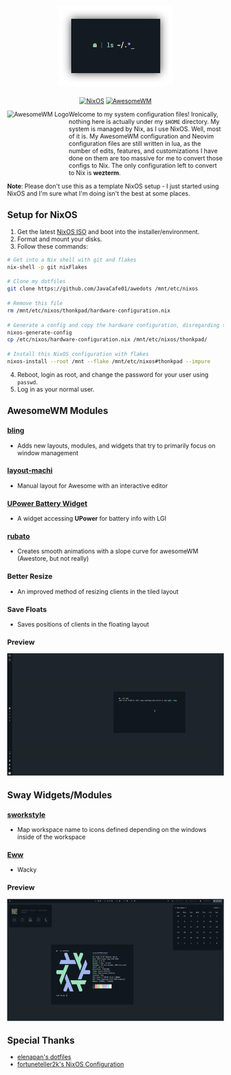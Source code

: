 <div align=center>

# <img src="assets/home.png" />

[![NixOS](https://img.shields.io/badge/NixOS-21.11-informational.svg?logo=nixos)](https://github.com/nixos/nixpkgs) [![AwesomeWM](https://img.shields.io/badge/AwesomeWM-git-blue.svg?logo=lua)](https://github.com/awesomeWM/awesome)

</div>

<a href="https://awesomewm.org/"><img alt="AwesomeWM Logo" height="160" align = "left" src="https://upload.wikimedia.org/wikipedia/commons/0/07/Awesome_logo.svg"></a>

Welcome to my system configuration files! Ironically, nothing here is actually under my `$HOME` directory. My system is managed by Nix, as I use NixOS. Well, most of it is. My AwesomeWM configuration and Neovim configuration files are still written in lua, as the number of edits, features, and customizations I have done on them are too massive for me to convert those configs to Nix. The only configuration left to convert to Nix is **wezterm**.

**Note**: Please don't use this as a template NixOS setup - I just started using NixOS and I'm sure what I'm doing isn't the best at some places.


## Setup for NixOS
1. Get the latest [NixOS ISO](https://nixos.org/download.html) and boot into the installer/environment.
2. Format and mount your disks.
3. Follow these commands:

```bash
# Get into a Nix shell with git and flakes
nix-shell -p git nixFlakes

# Clone my dotfiles
git clone https://github.com/JavaCafe01/awedots /mnt/etc/nixos

# Remove this file
rm /mnt/etc/nixos/thonkpad/hardware-configuration.nix

# Generate a config and copy the hardware configuration, disregarding the generated configuration.nix
nixos-generate-config
cp /etc/nixos/hardware-configuration.nix /mnt/etc/nixos/thonkpad/

# Install this NixOS configuration with flakes
nixos-install --root /mnt --flake /mnt/etc/nixos#thonkpad --impure
```
4. Reboot, login as root, and change the password for your user using `passwd`.
5. Log in as your normal user.


## AwesomeWM Modules
### [bling](https://github.com/BlingCorp/bling)
- Adds new layouts, modules, and widgets that try to primarily focus on window management
### [layout-machi](https://github.com/xinhaoyuan/layout-machi)
- Manual layout for Awesome with an interactive editor
### [UPower Battery Widget](https://github.com/Aire-One/awesome-battery_widget)
- A widget accessing **UPower** for battery info with LGI
### [rubato](https://github.com/andOrlando/rubato)
- Creates smooth animations with a slope curve for awesomeWM (Awestore, but not really)
### Better Resize
- An improved method of resizing clients in the tiled layout
### Save Floats
- Saves positions of clients in the floating layout

### Preview
![](assets/x.gif)

## Sway Widgets/Modules
### [sworkstyle](https://github.com/Lyr-7D1h/swayest_workstyle)
- Map workspace name to icons defined depending on the windows inside of the workspace
### [Eww](https://github.com/elkowar/eww)
- Wacky

### Preview
![](assets/way.gif)

## Special Thanks
- [elenapan's dotfiles](https://github.com/elenapan/dotfiles)
- [fortuneteller2k's NixOS Configuration](https://github.com/fortuneteller2k/nix-config)
